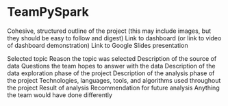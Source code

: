 # TeamPySpark

Cohesive, structured outline of the project (this may include images, but they should be easy to follow and digest)
Link to dashboard (or link to video of dashboard demonstration)
Link to Google Slides presentation

Selected topic
Reason the topic was selected
Description of the source of data
Questions the team hopes to answer with the data
Description of the data exploration phase of the project
Description of the analysis phase of the project
Technologies, languages, tools, and algorithms used throughout the project
Result of analysis
Recommendation for future analysis
Anything the team would have done differently
